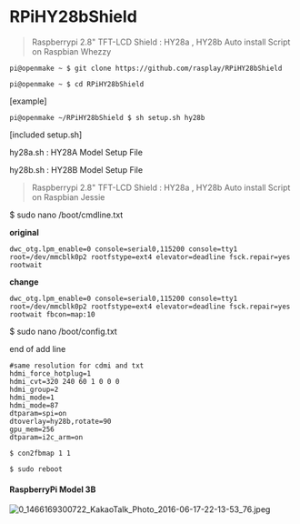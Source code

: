 RPiHY28bShield
==============
> Raspberrypi 2.8" TFT-LCD Shield : HY28a , HY28b Auto install Script on Raspbian Whezzy

`pi@openmake ~ $ git clone https://github.com/rasplay/RPiHY28bShield`

`pi@openmake ~ $ cd RPiHY28bShield`

[example]

`pi@openmake ~/RPiHY28bShield $ sh setup.sh hy28b`


[included setup.sh]

hy28a.sh : HY28A Model Setup File

hy28b.sh : HY28B Model Setup File

> Raspberrypi 2.8" TFT-LCD Shield : HY28a , HY28b Auto install Script on Raspbian Jessie

$ sudo nano /boot/cmdline.txt

**original**

```
dwc_otg.lpm_enable=0 console=serial0,115200 console=tty1 root=/dev/mmcblk0p2 rootfstype=ext4 elevator=deadline fsck.repair=yes rootwait
```

**change**

```
dwc_otg.lpm_enable=0 console=serial0,115200 console=tty1 root=/dev/mmcblk0p2 rootfstype=ext4 elevator=deadline fsck.repair=yes rootwait fbcon=map:10
```

$ sudo nano /boot/config.txt

 end of add line

```
#same resolution for cdmi and txt
hdmi_force_hotplug=1
hdmi_cvt=320 240 60 1 0 0 0
hdmi_group=2
hdmi_mode=1
hdmi_mode=87
dtparam=spi=on
dtoverlay=hy28b,rotate=90
gpu_mem=256
dtparam=i2c_arm=on
```

`$ con2fbmap 1 1`

`$ sudo reboot`

#### **RaspberryPi Model 3B**

![0_1466169300722_KakaoTalk_Photo_2016-06-17-22-13-53_76.jpeg](https://i.imgur.com/H1EFU2C.jpg) 
